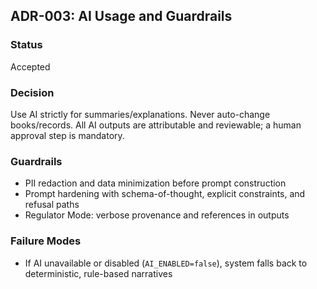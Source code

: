 ## ADR-003: AI Usage and Guardrails

### Status
Accepted

### Decision
Use AI strictly for summaries/explanations. Never auto-change books/records. All AI outputs are attributable and reviewable; a human approval step is mandatory.

### Guardrails
- PII redaction and data minimization before prompt construction
- Prompt hardening with schema-of-thought, explicit constraints, and refusal paths
- Regulator Mode: verbose provenance and references in outputs

### Failure Modes
- If AI unavailable or disabled (`AI_ENABLED=false`), system falls back to deterministic, rule-based narratives


